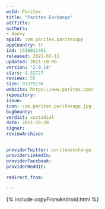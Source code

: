 ```yaml
---
wsId: Paritex
title: "Paritex Exchange"
altTitle: 
authors:
- danny
appId: com.paritex.paritexapp
appCountry: tr
idd: 1550831461
released: 2021-02-11
updated: 2021-10-06
version: "2.0.14"
stars: 4.32727
reviews: 55
size: 93275136
website: https://www.paritex.com/
repository: 
issue: 
icon: com.paritex.paritexapp.jpg
bugbounty: 
verdict: custodial
date: 2021-10-20
signer: 
reviewArchive:


providerTwitter: paritexexchange
providerLinkedIn: 
providerFacebook: 
providerReddit: 

redirect_from:

---
```



{% include copyFromAndroid.html %}
